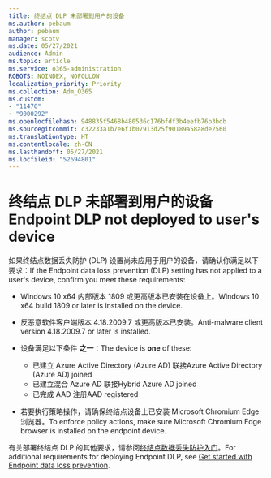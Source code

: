 ```yaml
---
title: 终结点 DLP 未部署到用户的设备
ms.author: pebaum
author: pebaum
manager: scotv
ms.date: 05/27/2021
audience: Admin
ms.topic: article
ms.service: o365-administration
ROBOTS: NOINDEX, NOFOLLOW
localization_priority: Priority
ms.collection: Adm_O365
ms.custom:
- "11470"
- "9000292"
ms.openlocfilehash: 948835f5468b480536c176bfdf3b4eefb76b3bdb
ms.sourcegitcommit: c32233a1b7e6f1b07913d25f90189a58a8de2560
ms.translationtype: HT
ms.contentlocale: zh-CN
ms.lasthandoff: 05/27/2021
ms.locfileid: "52694801"
---
```

# <a name="endpoint-dlp-not-deployed-to-users-device"></a><span data-ttu-id="51840-102">终结点 DLP 未部署到用户的设备</span><span class="sxs-lookup"><span data-stu-id="51840-102">Endpoint DLP not deployed to user's device</span></span>

<span data-ttu-id="51840-103">如果终结点数据丢失防护 (DLP) 设置尚未应用于用户的设备，请确认你满足以下要求：</span><span class="sxs-lookup"><span data-stu-id="51840-103">If the Endpoint data loss prevention (DLP) setting has not applied to a user's device, confirm you meet these requirements:</span></span>

- <span data-ttu-id="51840-104">Windows 10 x64 内部版本 1809 或更高版本已安装在设备上。</span><span class="sxs-lookup"><span data-stu-id="51840-104">Windows 10 x64 build 1809 or later is installed on the device.</span></span>
- <span data-ttu-id="51840-105">反恶意软件客户端版本 4.18.2009.7 或更高版本已安装。</span><span class="sxs-lookup"><span data-stu-id="51840-105">Anti-malware client version 4.18.2009.7 or later is installed.</span></span>
- <span data-ttu-id="51840-106">设备满足以下条件 **之一**：</span><span class="sxs-lookup"><span data-stu-id="51840-106">The device is **one** of these:</span></span>
    
    - <span data-ttu-id="51840-107">已建立 Azure Active Directory (Azure AD) 联接</span><span class="sxs-lookup"><span data-stu-id="51840-107">Azure Active Directory (Azure AD) joined</span></span>
    - <span data-ttu-id="51840-108">已建立混合 Azure AD 联接</span><span class="sxs-lookup"><span data-stu-id="51840-108">Hybrid Azure AD joined</span></span>
    - <span data-ttu-id="51840-109">已完成 AAD 注册</span><span class="sxs-lookup"><span data-stu-id="51840-109">AAD registered</span></span>

- <span data-ttu-id="51840-110">若要执行策略操作，请确保终结点设备上已安装 Microsoft Chromium Edge 浏览器。</span><span class="sxs-lookup"><span data-stu-id="51840-110">To enforce policy actions, make sure Microsoft Chromium Edge browser is installed on the endpoint device.</span></span>

<span data-ttu-id="51840-111">有关部署终结点 DLP 的其他要求，请参阅[终结点数据丢失防护入门](/microsoft-365/compliance/endpoint-dlp-getting-started#prepare-your-endpoints)。</span><span class="sxs-lookup"><span data-stu-id="51840-111">For additional requirements for deploying Endpoint DLP, see [Get started with Endpoint data loss prevention](/microsoft-365/compliance/endpoint-dlp-getting-started#prepare-your-endpoints).</span></span>
